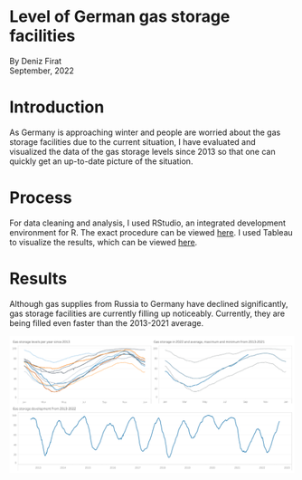 # Level of German gas storage facilities
By Deniz Firat  
September, 2022

# Introduction
As Germany is approaching winter and people are worried about the gas storage facilities due to the current situation, I have evaluated and visualized the data of the gas storage levels since 2013 so that one can quickly get an up-to-date picture of the situation.

# Process
For data cleaning and analysis, I used RStudio, an integrated development environment for R. The exact procedure can be viewed [here](https://github.com/dfirat/germany-gas-storage/blob/main/germany-gas-storage.md).
I used Tableau to visualize the results, which can be viewed [here](https://public.tableau.com/app/profile/dfirat/viz/LevelofGermangasstoragefacilities/Dashboard1).

# Results
Although gas supplies from Russia to Germany have declined significantly, gas storage facilities are currently filling up noticeably. Currently, they are being filled even faster than the 2013-2021 average.

![Dashboard](Dashboard.png)